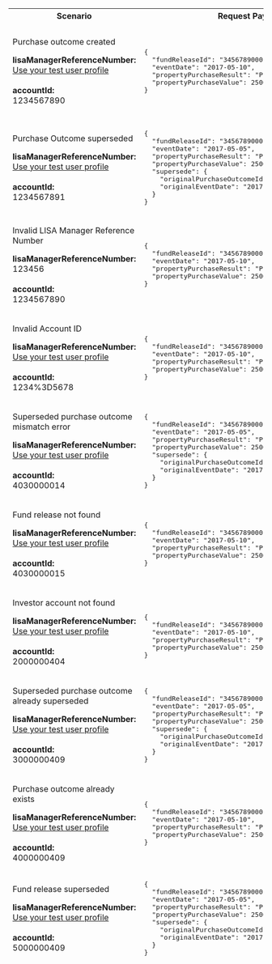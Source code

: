 <table>
    <col width="20%">
    <col width="40%">
    <col width="40%">
    <thead>
        <tr>
            <th>Scenario</th>
            <th>Request Payload</th>
            <th>Response</th>
        </tr>
        <tr>
              <td>
                  <p>Purchase outcome created</p>
                  <p class="code--block">
                  <strong>lisaManagerReferenceNumber:</strong><br>
                  <a href="https://developer.service.hmrc.gov.uk/api-documentation/docs/api/service/lisa-api/1.0#testing">Use your test user profile</a><br>
                   <br>
                        <strong>accountId:</strong><br>1234567890
                  </p>
               </td>
         <td>
             <pre class="code--block">
{
  "fundReleaseId": "3456789000",
  "eventDate": "2017-05-10",
  "propertyPurchaseResult": "Purchase completed",
  "propertyPurchaseValue": 250000
}             
</pre>
          </td>
          <td>
              <p>HTTP status: <code class="code--slim">201 (Created)</code></p>
                <pre class="code--block">
{
  "status": 201,
  "success": true,
  "data": {
    "purchaseOutcomeId": "5678900001",
    "message": "Purchase outcome created"
  }
}               
</pre>         
                    </td>
                </tr>
                <tr>
                     <td>
                         <p>Purchase Outcome superseded</p>
                         <p class="code--block">
                            <strong>lisaManagerReferenceNumber:</strong><br>
                            <a href="https://developer.service.hmrc.gov.uk/api-documentation/docs/api/service/lisa-api/1.0#testing">Use your test user profile</a><br>
                               <br>
                                   <strong>accountId:</strong><br>1234567891
                           </p>
                       </td>
                       <td>
        <pre class="code--block">
{
  "fundReleaseId": "3456789000",
  "eventDate": "2017-05-05",
  "propertyPurchaseResult": "Purchase completed",
  "propertyPurchaseValue": 250000,
  "supersede": {
    "originalPurchaseOutcomeId": "5678900001",
    "originalEventDate": "2017-05-10"
  }
}                
</pre>
                     </td>
                     <td>
                         <p>HTTP status: <code class="code--slim">201 (Created)</code></p>
                <pre class="code--block">
{
  "status": 201,
  "success": true,
  "data": {
    "purchaseOutcomeId": "5678900002",
    "message": "Purchase outcome superseded"
  }
}        
</pre>
                            </td>
                        </tr>
                        <tr>
                                    <td>
                                        <p>Invalid LISA Manager Reference Number</p>
                                        <p class="code--block">
                                           <strong>lisaManagerReferenceNumber:</strong><br> 123456
                                            <br>
                                            <br>
                                            <strong>accountId:</strong><br>1234567890
                                        </p>
                                    </td>
                                    <td>
        <pre class="code--block">
{
  "fundReleaseId": "3456789000",
  "eventDate": "2017-05-10",
  "propertyPurchaseResult": "Purchase completed",
  "propertyPurchaseValue": 250000
}       
</pre>
                                    </td>
                                    <td>
                                        <p>HTTP status: <code class="code--slim">400 (Bad Request)</code></p>
        <pre class="code--block">
{
  "code": "BAD_REQUEST",
  "message": "lisaManagerReferenceNumber in the URL is in the wrong format"
}
</pre>
                                    </td>
                                    </tr>
                                    <tr>
                                                <td>
                                                    <p>Invalid Account ID</p>
                                                    <p class="code--block">
                                                        <strong>lisaManagerReferenceNumber:</strong><br>
                                                        <a href="https://developer.service.hmrc.gov.uk/api-documentation/docs/api/service/lisa-api/1.0#testing">Use your test user profile</a><br>
                                                        <br>
                                                        <strong>accountId:</strong><br>1234%3D5678
                                                    </p>
                                                </td>
                                                <td>
                                    <pre class="code--block">
{
  "fundReleaseId": "3456789000",
  "eventDate": "2017-05-10",
  "propertyPurchaseResult": "Purchase completed",
  "propertyPurchaseValue": 250000
}                                   
</pre>
                                                </td>
                                                <td>
                                                    <p>HTTP status: <code class="code--slim">400 (Bad Request)</code></p>
                                    <pre class="code--block">
{
  "code": "BAD_REQUEST",
  "message": "accountId in the URL is in the wrong format"
}                                  
</pre>
                                            </td>
                                            </tr>                                            
                                                                                               <tr>
                                                                                               <td>
                                                                                                  <p>Superseded purchase outcome mismatch error</p>
                                                                                                  <p class="code--block">
                                                                                                  <strong>lisaManagerReferenceNumber:</strong><br>
                                                                                                  <a href="https://developer.service.hmrc.gov.uk/api-documentation/docs/api/service/lisa-api/1.0#testing">Use your test user profile</a><br>
                                                                                               <br>
                                                                                                  <strong>accountId:</strong><br>4030000014
                                                                                                  </p>
                                                                                                  </td>
                                                                                                  <td>
                                                                                                  <pre class="code--block">
{
  "fundReleaseId": "3456789000",
  "eventDate": "2017-05-05",
  "propertyPurchaseResult": "Purchase completed",
  "propertyPurchaseValue": 250000,
  "supersede": {
    "originalPurchaseOutcomeId": "5678900000",
    "originalEventDate": "2017-05-10"
  }
}    
</pre>
                                                                                                </td>
                                                                                                <td>
                                                                                                    <p>HTTP status: <code class="code--slim">403 (Forbidden)</code></p>
                                                                                                    <pre class="code--block">
{
  "code": "SUPERSEDED_PURCHASE_OUTCOME_MISMATCH_ERROR",
  "message": "originalPurchaseOutcomeId and the originalEventDate do not match the information in the original request"
}  
</pre>
                                                                                                   </td>
                                                                                                   </tr>
                                                                                                   <tr>
                                                                                                   <td>
                                                                                                       <p>Fund release not found</p>
                                                                                                       <p class="code--block">
                                                                                                       <strong>lisaManagerReferenceNumber:</strong><br>
                                                                                                       <a href="https://developer.service.hmrc.gov.uk/api-documentation/docs/api/service/lisa-api/1.0#testing">Use your test user profile</a><br>
                                                                                                   <br>
                                                                                                       <strong>accountId:</strong><br>4030000015
                                                                                                       </p>
                                                                                                       </td>
                                                                                                       <td>
                                                                                                       <pre class="code--block">
{
  "fundReleaseId": "3456789000",
  "eventDate": "2017-05-10",
  "propertyPurchaseResult": "Purchase completed",
  "propertyPurchaseValue": 250000
}                                    
</pre>
                                                                                                   </td>
                                                                                                   <td>
                                                                                                       <p>HTTP status: <code class="code--slim">403 (Forbidden)</code></p>
                                                                                                       <pre class="code--block">
{
  "code" : "FUND_RELEASE_NOT_FOUND",
  "message" : "The fundReleaseId does not match HMRC’s records"
}                                                                                
</pre>
                                                                                                    </td>
                                                                                                    </tr>
                                                                                                          <tr>
                                                                                                        <td>
                                                                                                            <p>Investor account not found</p>
                                                                                                            <p class="code--block">
                                                                                                            <strong>lisaManagerReferenceNumber:</strong><br>
                                                                                                            <a href="https://developer.service.hmrc.gov.uk/api-documentation/docs/api/service/lisa-api/1.0#testing">Use your test user profile</a><br>
                                                                                                        <br>
                                                                                                            <strong>accountId:</strong><br>2000000404
                                                                                                            </p>
                                                                                                            </td>
                                                                                                                <td>
                                                                                                                    <pre class="code--block"> 
{
  "fundReleaseId": "3456789000",
  "eventDate": "2017-05-10",
  "propertyPurchaseResult": "Purchase completed",
  "propertyPurchaseValue": 250000
}  
</pre>
                                                                                                       </td>
                                                                                                            <td>
                                                                                                                <p>HTTP status: <code class="code--slim">404 (Not found)</code></p>
                                                                                                                <pre class="code--block">
{
  "code": "INVESTOR_ACCOUNTID_NOT_FOUND",
  "message": "The accountId does not match HMRC’s records"
}                                               
</pre>
                                                                                                       </td>
                                                                                                       </tr>
                                                                                              <tr>
                                                                                              <td>
                                                                                                  <p>Superseded purchase outcome already superseded</p>
                                                                                                  <p class="code--block">
                                                                                                  <strong>lisaManagerReferenceNumber:</strong><br>
                                                                                                  <a href="https://developer.service.hmrc.gov.uk/api-documentation/docs/api/service/lisa-api/1.0#testing">Use your test user profile</a><br>
                                                                                              <br>
                                                                                              <strong>accountId:</strong><br>3000000409
                                                                                              </p>
                                                                                              </td>
                                                                                                   <td>
                                                                                                       <pre class="code--block">
{
  "fundReleaseId": "3456789000",
  "eventDate": "2017-05-05",
  "propertyPurchaseResult": "Purchase completed",
  "propertyPurchaseValue": 250000,
  "supersede": {
    "originalPurchaseOutcomeId": "5678900001",
    "originalEventDate": "2017-05-10"
  }
}       
</pre>
                                                                                                </td>
                                                                                                     <td>
                                                                                                         <p>HTTP status: <code class="code--slim">409 (Conflict)</code></p>
                                                                                                         <pre class="code--block">
{
  "code": "SUPERSEDED_PURCHASE_OUTCOME_ALREADY_SUPERSEDED",
  "message": "This purchase outcome has already been superseded"
}                        
</pre>
                                                                                 </td>
                                                                                 </tr>
                                                                                 <tr>
                                                                                     <td>
                                                                                        <p>Purchase outcome already exists</p>
                                                                                        <p class="code--block">
                                                                                        <strong>lisaManagerReferenceNumber:</strong><br>
                                                                                        <a href="https://developer.service.hmrc.gov.uk/api-documentation/docs/api/service/lisa-api/1.0#testing">Use your test user profile</a><br>
                                                                                        <br>
                                                                                        <strong>accountId:</strong><br>4000000409
                                                                                        </p>
                                                                                        </td>
                                                                                        <td>
                                                                                            <pre class="code--block">
{
  "fundReleaseId": "3456789000",
  "eventDate": "2017-05-10",
  "propertyPurchaseResult": "Purchase completed",
  "propertyPurchaseValue": 250000
}                                                     
</pre>
                                                                                         </td>
                                                                                         <td>
                                                                                             <p>HTTP status: <code class="code--slim">409 (Conflict)</code></p>
                                                                                             <pre class="code--block">
{
  "code": "PURCHASE_OUTCOME_ALREADY_EXISTS",
  "message": "The investor’s purchase outcome has already been reported"
}                                               
</pre>
                                                                                        </td>
                                                                                        </tr> 
                                                                                        <tr>
                                                                                            <td>
                                                                                            <p>Fund release superseded</p>
                                                                                            <p class="code--block">
                                                                                            <strong>lisaManagerReferenceNumber:</strong><br>
                                                                                            <a href="https://developer.service.hmrc.gov.uk/api-documentation/docs/api/service/lisa-api/1.0#testing">Use your test user profile</a><br>
                                                                                            <br>
                                                                                            <strong>accountId:</strong><br>5000000409
                                                                                            </p>
                                                                                            </td>
                                                                                            <td>
                                                                                                <pre class="code--block">
{
  "fundReleaseId": "3456789000",
  "eventDate": "2017-05-05",
  "propertyPurchaseResult": "Purchase completed",
  "propertyPurchaseValue": 250000,
  "supersede": {
    "originalPurchaseOutcomeId": "5678900001",
    "originalEventDate": "2017-05-10"
  }
}
</pre>
                                                                                          </td>
                                                                                              <td>
                                                                                                 <p>HTTP status: <code class="code--slim">409 (Conflict)</code></p>
                                                                                                 <pre class="code--block">
{
  "code": "FUND_RELEASE_SUPERSEDED",
  "message": "This fund release has already been superseded"
}                                               
</pre>
                                                                                         </td>
                                                                                         </tr> 
    </thead>
    </tbody>
    </table>
